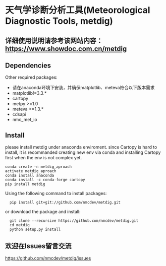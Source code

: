 # 天气学诊断分析工具(Meteorological Diagnostic Tools, metdig)
## 详细使用说明请参考该网站内容：https://www.showdoc.com.cn/metdig

## Dependencies
Other required packages:
- 请在anaconda环境下安装，并确保matplotlib、meteva符合以下版本需求
- matplotlib!=3.3.*
- cartopy
- metpy >=1.0
- meteva >=1.3.*
- cdsapi
- nmc_met_io
## Install
please install metdig under anaconda enviroment.
since Cartopy is hard to install, 
it is recommanded creating new env via conda and installing Cartopy first when the env is not complex yet.

``` install via pip
conda create –n metdig_aproach
activate metdig_aproach
conda install anaconda
conda install -c conda-forge cartopy
pip install metdig
```
Using the following command to install packages:
```
  pip install git+git://github.com/nmcdev/metdig.git
```

or download the package and install:
```
  git clone --recursive https://github.com/nmcdev/metdig.git
  cd metdig
  python setup.py install
```

## 欢迎在Issues留言交流
https://github.com/nmcdev/metdig/issues
